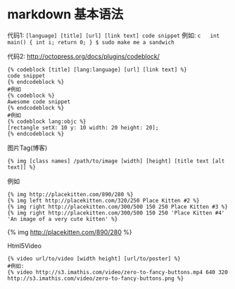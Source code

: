 # markdown 基本语法
代码1:
	``` [language] [title] [url] [link text]
	code snippet
	```
	例如:
	``` c  
	int main()
	{
		int i;
		return 0;
	}
	$ sudo make me a sandwich
	```

代码2: http://octopress.org/docs/plugins/codeblock/

	{% codeblock [title] [lang:language] [url] [link text] %}
	code snippet
	{% endcodeblock %}
	#例如
	{% codeblock %}
	Awesome code snippet
	{% endcodeblock %}
	#例如
	{% codeblock lang:objc %}
	[rectangle setX: 10 y: 10 width: 20 height: 20];
	{% endcodeblock %}

图片Tag(博客)

	{% img [class names] /path/to/image [width] [height] [title text [alt text]] %}

例如

	{% img http://placekitten.com/890/280 %}
	{% img left http://placekitten.com/320/250 Place Kitten #2 %}
	{% img right http://placekitten.com/300/500 150 250 Place Kitten #3 %}
	{% img right http://placekitten.com/300/500 150 250 'Place Kitten #4' 'An image of a very cute kitten' %}

{% img http://placekitten.com/890/280 %}

Html5Video

	{% video url/to/video [width height] [url/to/poster] %}
	#例如:
	{% video http://s3.imathis.com/video/zero-to-fancy-buttons.mp4 640 320 http://s3.imathis.com/video/zero-to-fancy-buttons.png %}